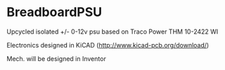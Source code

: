 # BreadboardPSU
Upcycled isolated +/- 0-12v psu based on Traco Power THM 10-2422 WI 


Electronics designed in KiCAD (http://www.kicad-pcb.org/download/)

Mech. will be designed in Inventor

